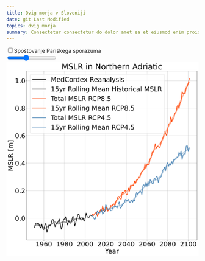 ```yaml
---
title: Dvig morja v Sloveniji
date: git Last Modified
topics: dvig morja
summary: Consectetur consectetur do dolor amet ea et eiusmod enim proident proident officia adipisicing est do. Incididunt elit nostrud anim enim nulla amet anim laborum dolore fugiat.
---
```


<link rel="stylesheet" href="https://unpkg.com/leaflet@1.7.1/dist/leaflet.css" integrity="sha512-xodZBNTC5n17Xt2atTPuE1HxjVMSvLVW9ocqUKLsCC5CXdbqCmblAshOMAS6/keqq/sMZMZ19scR4PsZChSR7A==" crossorigin="" />
<script src="https://unpkg.com/leaflet@1.7.1/dist/leaflet.js" integrity="sha512-XQoYMqMTK8LvdxXYG3nZ448hOEQiglfqkJs1NOQV44cWnUrBc8PkAOcXy20w0vlaXaVUearIOBhiXZ5V3ynxwA==" crossorigin=""></script>

<script type="module">
    // import Lazy from '/code/lazy.jsx'
    // import { render } from 'solid-js/web'
    import SeaRise from '/code/searise/index.jsx'
    // // render(() => Lazy(() => Chart({kind: 'bar'})), document.getElementById('sea-rise'))
    SeaRise('searise')
</script>

<div>
    <div class="checkbox">
        <label><input id="radio1" onchange="checkboxChecked()" type="checkbox">Spoštovanje Pariškega sporazuma</label>
    </div>
    <div class="slidecontainer">
        <span id="yearLabel"></span>
        <input type="range" min="2020" max="2100" value="2050" class="form-range" id="yearSlider">
    </div>
    <img id="svg_graph" class="w-96" src="/assets/pages/dvig-morja/graph.svg">
</div>

<div class="chart h-80" id="searise"></div>
